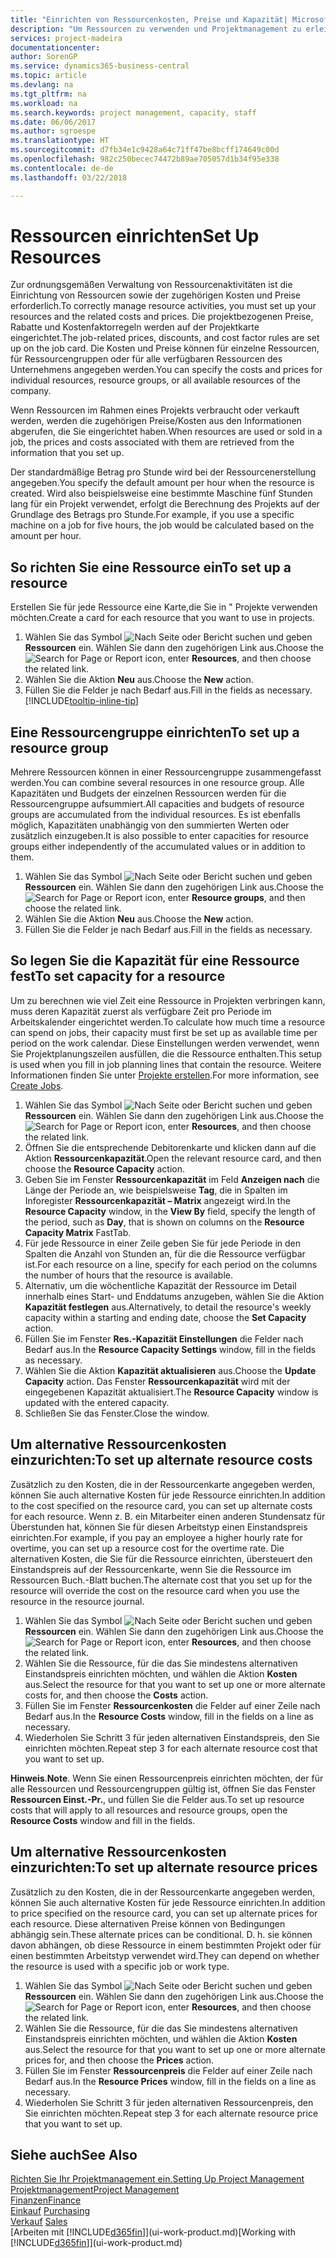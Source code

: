 ```yaml
---
title: "Einrichten von Ressourcenkosten, Preise und Kapazität| Microsoft Docs"
description: "Um Ressourcen zu verwenden und Projektmanagement zu erleichtern, können Sie Kosten und Preisen für einzelne Ressourcen oder Ressourcengruppen angeben und die die Ressourcenkapazität festlegen."
services: project-madeira
documentationcenter: 
author: SorenGP
ms.service: dynamics365-business-central
ms.topic: article
ms.devlang: na
ms.tgt_pltfrm: na
ms.workload: na
ms.search.keywords: project management, capacity, staff
ms.date: 06/06/2017
ms.author: sgroespe
ms.translationtype: HT
ms.sourcegitcommit: d7fb34e1c9428a64c71ff47be8bcff174649c00d
ms.openlocfilehash: 982c250becec74472b89ae705057d1b34f95e338
ms.contentlocale: de-de
ms.lasthandoff: 03/22/2018

---
```

# <a name="set-up-resources"></a><span data-ttu-id="1e5e7-103">Ressourcen einrichten</span><span class="sxs-lookup"><span data-stu-id="1e5e7-103">Set Up Resources</span></span>
<span data-ttu-id="1e5e7-104">Zur ordnungsgemäßen Verwaltung von Ressourcenaktivitäten ist die Einrichtung von Ressourcen sowie der zugehörigen Kosten und Preise erforderlich.</span><span class="sxs-lookup"><span data-stu-id="1e5e7-104">To correctly manage resource activities, you must set up your resources and the related costs and prices.</span></span> <span data-ttu-id="1e5e7-105">Die projektbezogenen Preise, Rabatte und Kostenfaktorregeln werden auf der Projektkarte eingerichtet.</span><span class="sxs-lookup"><span data-stu-id="1e5e7-105">The job-related prices, discounts, and cost factor rules are set up on the job card.</span></span> <span data-ttu-id="1e5e7-106">Die Kosten und Preise können für einzelne Ressourcen, für Ressourcengruppen oder für alle verfügbaren Ressourcen des Unternehmens angegeben werden.</span><span class="sxs-lookup"><span data-stu-id="1e5e7-106">You can specify the costs and prices for individual resources, resource groups, or all available resources of the company.</span></span>

<span data-ttu-id="1e5e7-107">Wenn Ressourcen im Rahmen eines Projekts verbraucht oder verkauft werden, werden die zugehörigen Preise/Kosten aus den Informationen abgerufen, die Sie eingerichtet haben.</span><span class="sxs-lookup"><span data-stu-id="1e5e7-107">When resources are used or sold in a job, the prices and costs associated with them are retrieved from the information that you set up.</span></span>

<span data-ttu-id="1e5e7-108">Der standardmäßige Betrag pro Stunde wird bei der Ressourcenerstellung angegeben.</span><span class="sxs-lookup"><span data-stu-id="1e5e7-108">You specify the default amount per hour when the resource is created.</span></span> <span data-ttu-id="1e5e7-109">Wird also beispielsweise eine bestimmte Maschine fünf Stunden lang für ein Projekt verwendet, erfolgt die Berechnung des Projekts auf der Grundlage des Betrags pro Stunde.</span><span class="sxs-lookup"><span data-stu-id="1e5e7-109">For example, if you use a specific machine on a job for five hours, the job would be calculated based on the amount per hour.</span></span>

## <a name="to-set-up-a-resource"></a><span data-ttu-id="1e5e7-110">So richten Sie eine Ressource ein</span><span class="sxs-lookup"><span data-stu-id="1e5e7-110">To set up a resource</span></span>
<span data-ttu-id="1e5e7-111">Erstellen Sie für jede Ressource eine Karte,die Sie in " Projekte verwenden möchten.</span><span class="sxs-lookup"><span data-stu-id="1e5e7-111">Create a card for each resource that you want to use in projects.</span></span>

1. <span data-ttu-id="1e5e7-112">Wählen Sie das Symbol ![Nach Seite oder Bericht suchen](media/ui-search/search_small.png "Nach Seite oder Bericht suchen") und geben **Ressourcen** ein. Wählen Sie dann den zugehörigen Link aus.</span><span class="sxs-lookup"><span data-stu-id="1e5e7-112">Choose the ![Search for Page or Report](media/ui-search/search_small.png "Search for Page or Report icon") icon, enter **Resources**, and then choose the related link.</span></span>
2. <span data-ttu-id="1e5e7-113">Wählen Sie die Aktion **Neu** aus.</span><span class="sxs-lookup"><span data-stu-id="1e5e7-113">Choose the **New** action.</span></span>
3. <span data-ttu-id="1e5e7-114">Füllen Sie die Felder je nach Bedarf aus.</span><span class="sxs-lookup"><span data-stu-id="1e5e7-114">Fill in the fields as necessary.</span></span> [!INCLUDE[tooltip-inline-tip](includes/tooltip-inline-tip_md.md)]  

## <a name="to-set-up-a-resource-group"></a><span data-ttu-id="1e5e7-115">Eine Ressourcengruppe einrichten</span><span class="sxs-lookup"><span data-stu-id="1e5e7-115">To set up a resource group</span></span>
<span data-ttu-id="1e5e7-116">Mehrere Ressourcen können in einer Ressourcengruppe zusammengefasst werden.</span><span class="sxs-lookup"><span data-stu-id="1e5e7-116">You can combine several resources in one resource group.</span></span> <span data-ttu-id="1e5e7-117">Alle Kapazitäten und Budgets der einzelnen Ressourcen werden für die Ressourcengruppe aufsummiert.</span><span class="sxs-lookup"><span data-stu-id="1e5e7-117">All capacities and budgets of resource groups are accumulated from the individual resources.</span></span> <span data-ttu-id="1e5e7-118">Es ist ebenfalls möglich, Kapazitäten unabhängig von den summierten Werten oder zusätzlich einzugeben.</span><span class="sxs-lookup"><span data-stu-id="1e5e7-118">It is also possible to enter capacities for resource groups either independently of the accumulated values or in addition to them.</span></span>

1. <span data-ttu-id="1e5e7-119">Wählen Sie das Symbol ![Nach Seite oder Bericht suchen](media/ui-search/search_small.png "Nach Seite oder Bericht suchen") und geben **Ressourcen** ein. Wählen Sie dann den zugehörigen Link aus.</span><span class="sxs-lookup"><span data-stu-id="1e5e7-119">Choose the ![Search for Page or Report](media/ui-search/search_small.png "Search for Page or Report icon") icon, enter **Resource groups**, and then choose the related link.</span></span>
2. <span data-ttu-id="1e5e7-120">Wählen Sie die Aktion **Neu** aus.</span><span class="sxs-lookup"><span data-stu-id="1e5e7-120">Choose the **New** action.</span></span>
3. <span data-ttu-id="1e5e7-121">Füllen Sie die Felder je nach Bedarf aus.</span><span class="sxs-lookup"><span data-stu-id="1e5e7-121">Fill in the fields as necessary.</span></span>

## <a name="to-set-capacity-for-a-resource"></a><span data-ttu-id="1e5e7-122">So legen Sie die Kapazität für eine Ressource fest</span><span class="sxs-lookup"><span data-stu-id="1e5e7-122">To set capacity for a resource</span></span>
<span data-ttu-id="1e5e7-123">Um zu berechnen wie viel Zeit eine Ressource in Projekten verbringen kann, muss deren Kapazität zuerst als verfügbare Zeit pro Periode im Arbeitskalender eingerichtet werden.</span><span class="sxs-lookup"><span data-stu-id="1e5e7-123">To calculate how much time a resource can spend on jobs, their capacity must first be set up as available time per period on the work calendar.</span></span> <span data-ttu-id="1e5e7-124">Diese Einstellungen werden verwendet, wenn Sie Projektplanungszeilen ausfüllen, die die Ressource enthalten.</span><span class="sxs-lookup"><span data-stu-id="1e5e7-124">This setup is used when you fill in job planning lines that contain the resource.</span></span> <span data-ttu-id="1e5e7-125">Weitere Informationen finden Sie unter  [Projekte erstellen](projects-how-create-jobs.md).</span><span class="sxs-lookup"><span data-stu-id="1e5e7-125">For more information, see [Create Jobs](projects-how-create-jobs.md).</span></span>

1. <span data-ttu-id="1e5e7-126">Wählen Sie das Symbol ![Nach Seite oder Bericht suchen](media/ui-search/search_small.png "Nach Seite oder Bericht suchen") und geben **Ressourcen** ein. Wählen Sie dann den zugehörigen Link aus.</span><span class="sxs-lookup"><span data-stu-id="1e5e7-126">Choose the ![Search for Page or Report](media/ui-search/search_small.png "Search for Page or Report icon") icon, enter **Resources**, and then choose the related link.</span></span>
2. <span data-ttu-id="1e5e7-127">Öffnen Sie die entsprechende Debitorenkarte und klicken dann auf die Aktion **Ressourcenkapazität**.</span><span class="sxs-lookup"><span data-stu-id="1e5e7-127">Open the relevant resource card, and then choose the **Resource Capacity** action.</span></span>
3. <span data-ttu-id="1e5e7-128">Geben Sie im Fenster **Ressourcenkapazität** im Feld **Anzeigen nach** die Länge der Periode an, wie beispielsweise **Tag**, die in Spalten im Inforegister **Ressourcenkapazität – Matrix** angezeigt wird.</span><span class="sxs-lookup"><span data-stu-id="1e5e7-128">In the **Resource Capacity** window, in the **View By** field, specify the length of the period, such as **Day**, that is shown on columns on the **Resource Capacity Matrix** FastTab.</span></span>
4. <span data-ttu-id="1e5e7-129">Für jede Ressource in einer Zeile geben Sie für jede Periode in den Spalten die Anzahl von Stunden an, für die die Ressource verfügbar ist.</span><span class="sxs-lookup"><span data-stu-id="1e5e7-129">For each resource on a line, specify for each period on the columns the number of hours that the resource is available.</span></span>
5. <span data-ttu-id="1e5e7-130">Alternativ, um die wöchentliche Kapazität der Ressource im Detail innerhalb eines Start- und Enddatums anzugeben, wählen Sie die Aktion **Kapazität festlegen** aus.</span><span class="sxs-lookup"><span data-stu-id="1e5e7-130">Alternatively, to detail the resource's weekly capacity within a starting and ending date, choose the **Set Capacity** action.</span></span>
6. <span data-ttu-id="1e5e7-131">Füllen Sie im Fenster **Res.-Kapazität Einstellungen** die Felder nach Bedarf aus.</span><span class="sxs-lookup"><span data-stu-id="1e5e7-131">In the **Resource Capacity Settings** window, fill in the fields as necessary.</span></span>
7. <span data-ttu-id="1e5e7-132">Wählen Sie die Aktion **Kapazität aktualisieren** aus.</span><span class="sxs-lookup"><span data-stu-id="1e5e7-132">Choose the **Update Capacity** action.</span></span> <span data-ttu-id="1e5e7-133">Das Fenster **Ressourcenkapazität** wird mit der eingegebenen Kapazität aktualisiert.</span><span class="sxs-lookup"><span data-stu-id="1e5e7-133">The **Resource Capacity** window is updated with the entered capacity.</span></span>
8. <span data-ttu-id="1e5e7-134">Schließen Sie das Fenster.</span><span class="sxs-lookup"><span data-stu-id="1e5e7-134">Close the window.</span></span>

## <a name="to-set-up-alternate-resource-costs"></a><span data-ttu-id="1e5e7-135">Um alternative Ressourcenkosten einzurichten:</span><span class="sxs-lookup"><span data-stu-id="1e5e7-135">To set up alternate resource costs</span></span>
<span data-ttu-id="1e5e7-136">Zusätzlich zu den Kosten, die in der Ressourcenkarte angegeben werden, können Sie auch alternative Kosten für jede Ressource einrichten.</span><span class="sxs-lookup"><span data-stu-id="1e5e7-136">In addition to the cost specified on the resource card, you can set up alternate costs for each resource.</span></span> <span data-ttu-id="1e5e7-137">Wenn z. B. ein Mitarbeiter einen anderen Stundensatz für Überstunden hat, können Sie für diesen Arbeitstyp einen Einstandspreis einrichten.</span><span class="sxs-lookup"><span data-stu-id="1e5e7-137">For example, if you pay an employee a higher hourly rate for overtime, you can set up a resource cost for the overtime rate.</span></span> <span data-ttu-id="1e5e7-138">Die alternativen Kosten, die Sie für die Ressource einrichten, übersteuert den Einstandspreis auf der Ressourcenkarte, wenn Sie die Ressource im Ressourcen Buch.-Blatt buchen.</span><span class="sxs-lookup"><span data-stu-id="1e5e7-138">The alternate cost that you set up for the resource will override the cost on the resource card when you use the resource in the resource journal.</span></span>

1. <span data-ttu-id="1e5e7-139">Wählen Sie das Symbol ![Nach Seite oder Bericht suchen](media/ui-search/search_small.png "Nach Seite oder Bericht suchen") und geben **Ressourcen** ein. Wählen Sie dann den zugehörigen Link aus.</span><span class="sxs-lookup"><span data-stu-id="1e5e7-139">Choose the ![Search for Page or Report](media/ui-search/search_small.png "Search for Page or Report icon") icon, enter **Resources**, and then choose the related link.</span></span>  
2. <span data-ttu-id="1e5e7-140">Wählen Sie die Ressource, für die das Sie mindestens alternativen Einstandspreis einrichten möchten, und wählen die Aktion **Kosten** aus.</span><span class="sxs-lookup"><span data-stu-id="1e5e7-140">Select the resource for that you want to set up one or more alternate costs for, and then choose the **Costs** action.</span></span>  
3. <span data-ttu-id="1e5e7-141">Füllen Sie im Fenster **Ressourcenkosten** die Felder auf einer Zeile nach Bedarf aus.</span><span class="sxs-lookup"><span data-stu-id="1e5e7-141">In the **Resource Costs** window, fill in the fields on a line as necessary.</span></span>  
4. <span data-ttu-id="1e5e7-142">Wiederholen Sie Schritt 3 für jeden alternativen Einstandspreis, den Sie einrichten möchten.</span><span class="sxs-lookup"><span data-stu-id="1e5e7-142">Repeat step 3 for each alternate resource cost that you want to set up.</span></span>

<span data-ttu-id="1e5e7-143">**Hinweis**.</span><span class="sxs-lookup"><span data-stu-id="1e5e7-143">**Note**.</span></span> <span data-ttu-id="1e5e7-144">Wenn Sie einen Ressourcenpreis einrichten möchten, der für alle Ressourcen und Ressourcengruppen gültig ist, öffnen Sie das Fenster **Ressourcen Einst.-Pr.**, und füllen Sie die Felder aus.</span><span class="sxs-lookup"><span data-stu-id="1e5e7-144">To set up resource costs that will apply to all resources and resource groups, open the **Resource Costs** window and fill in the fields.</span></span>

## <a name="to-set-up-alternate-resource-prices"></a><span data-ttu-id="1e5e7-145">Um alternative Ressourcenkosten einzurichten:</span><span class="sxs-lookup"><span data-stu-id="1e5e7-145">To set up alternate resource prices</span></span>
<span data-ttu-id="1e5e7-146">Zusätzlich zu den Kosten, die in der Ressourcenkarte angegeben werden, können Sie auch alternative Kosten für jede Ressource einrichten.</span><span class="sxs-lookup"><span data-stu-id="1e5e7-146">In addition to price specified on the resource card, you can set up alternate prices for each resource.</span></span> <span data-ttu-id="1e5e7-147">Diese alternativen Preise können von Bedingungen abhängig sein.</span><span class="sxs-lookup"><span data-stu-id="1e5e7-147">These alternate prices can be conditional.</span></span> <span data-ttu-id="1e5e7-148">D. h. sie können davon abhängen, ob diese Ressource in einem bestimmten Projekt oder für einen bestimmten Arbeitstyp verwendet wird.</span><span class="sxs-lookup"><span data-stu-id="1e5e7-148">They can depend on whether the resource is used with a specific job or work type.</span></span>

1. <span data-ttu-id="1e5e7-149">Wählen Sie das Symbol ![Nach Seite oder Bericht suchen](media/ui-search/search_small.png "Nach Seite oder Bericht suchen") und geben **Ressourcen** ein. Wählen Sie dann den zugehörigen Link aus.</span><span class="sxs-lookup"><span data-stu-id="1e5e7-149">Choose the ![Search for Page or Report](media/ui-search/search_small.png "Search for Page or Report icon") icon, enter **Resources**, and then choose the related link.</span></span>
2. <span data-ttu-id="1e5e7-150">Wählen Sie die Ressource, für die das Sie mindestens alternativen Einstandspreis einrichten möchten, und wählen die Aktion **Kosten** aus.</span><span class="sxs-lookup"><span data-stu-id="1e5e7-150">Select the resource for that you want to set up one or more alternate prices for, and then choose the **Prices** action.</span></span>
3. <span data-ttu-id="1e5e7-151">Füllen Sie im Fenster **Ressourcenpreis** die Felder auf einer Zeile nach Bedarf aus.</span><span class="sxs-lookup"><span data-stu-id="1e5e7-151">In the **Resource Prices** window, fill in the fields on a line as necessary.</span></span>
4. <span data-ttu-id="1e5e7-152">Wiederholen Sie Schritt 3 für jeden alternativen Ressourcenpreis, den Sie einrichten möchten.</span><span class="sxs-lookup"><span data-stu-id="1e5e7-152">Repeat step 3 for each alternate resource price that you want to set up.</span></span>

## <a name="see-also"></a><span data-ttu-id="1e5e7-153">Siehe auch</span><span class="sxs-lookup"><span data-stu-id="1e5e7-153">See Also</span></span>
[<span data-ttu-id="1e5e7-154">Richten Sie Ihr Projektmanagement ein.</span><span class="sxs-lookup"><span data-stu-id="1e5e7-154">Setting Up Project Management</span></span>](projects-setup-projects.md)  
[<span data-ttu-id="1e5e7-155">Projektmanagement</span><span class="sxs-lookup"><span data-stu-id="1e5e7-155">Project Management</span></span>](projects-manage-projects.md)  
[<span data-ttu-id="1e5e7-156">Finanzen</span><span class="sxs-lookup"><span data-stu-id="1e5e7-156">Finance</span></span>](finance.md)  
<span data-ttu-id="1e5e7-157">[Einkauf](purchasing-manage-purchasing.md)       </span><span class="sxs-lookup"><span data-stu-id="1e5e7-157">[Purchasing](purchasing-manage-purchasing.md)       </span></span>  
<span data-ttu-id="1e5e7-158">[Verkauf](sales-manage-sales.md)    </span><span class="sxs-lookup"><span data-stu-id="1e5e7-158">[Sales](sales-manage-sales.md)    </span></span>  
<span data-ttu-id="1e5e7-159">[Arbeiten mit [!INCLUDE[d365fin](includes/d365fin_md.md)]](ui-work-product.md)</span><span class="sxs-lookup"><span data-stu-id="1e5e7-159">[Working with [!INCLUDE[d365fin](includes/d365fin_md.md)]](ui-work-product.md)</span></span>  

